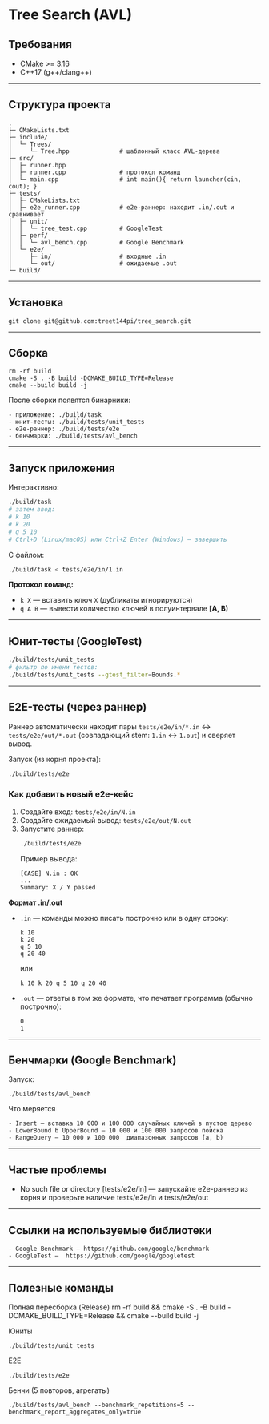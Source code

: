 # Tree Search (AVL)


## Требования

- CMake >= 3.16
- C++17 (g++/clang++)

---

## Структура проекта
```
.
├─ CMakeLists.txt
├─ include/
│  └─ Trees/
│     └─ Tree.hpp              # шаблонный класс AVL-дерева
├─ src/
│  ├─ runner.hpp
│  ├─ runner.cpp               # протокол команд
│  └─ main.cpp                 # int main(){ return launcher(cin, cout); }
├─ tests/
│  ├─ CMakeLists.txt
│  ├─ e2e_runner.cpp           # e2e-раннер: находит .in/.out и сравнивает
│  ├─ unit/
│  │  └─ tree_test.cpp         # GoogleTest
│  ├─ perf/
│  │  └─ avl_bench.cpp         # Google Benchmark
│  └─ e2e/
│     ├─ in/                   # входные .in
│     └─ out/                  # ожидаемые .out
└─ build/
```

---
## Установка
  ```
git clone git@github.com:treet144pi/tree_search.git
  ```

---
## Сборка
  ```
rm -rf build
cmake -S . -B build -DCMAKE_BUILD_TYPE=Release
cmake --build build -j
  ```
После сборки появятся бинарники:
  ```
- приложение: ./build/task
- юнит-тесты: ./build/tests/unit_tests
- e2e-раннер: ./build/tests/e2e
- бенчмарки: ./build/tests/avl_bench
  ```

---

## Запуск приложения

Интерактивно:
```bash
./build/task
# затем ввод:
# k 10
# k 20
# q 5 10
# Ctrl+D (Linux/macOS) или Ctrl+Z Enter (Windows) — завершить
```

С файлом:
```bash
./build/task < tests/e2e/in/1.in
```

**Протокол команд:**
- `k X` — вставить ключ `X` (дубликаты игнорируются)
- `q A B` — вывести количество ключей в полуинтервале **[A, B)**


---
## Юнит-тесты (GoogleTest)


```bash
./build/tests/unit_tests
# фильтр по имени тестов:
./build/tests/unit_tests --gtest_filter=Bounds.*
```

---


## E2E-тесты (через раннер)

Раннер автоматически находит пары `tests/e2e/in/*.in` ↔ `tests/e2e/out/*.out`
(совпадающий stem: `1.in` ↔ `1.out`) и сверяет вывод.

Запуск (из корня проекта):
```bash
./build/tests/e2e
```

### Как добавить новый e2e-кейс

1. Создайте вход: `tests/e2e/in/N.in`
2. Создайте ожидаемый вывод: `tests/e2e/out/N.out`
3. Запустите раннер:
   ```bash
   ./build/tests/e2e
   ```
   Пример вывода:
   ```
   [CASE] N.in : OK
   ...
   Summary: X / Y passed
   ```

**Формат .in/.out**

- `.in` — команды можно писать построчно или в одну строку:
  ```
  k 10
  k 20
  q 5 10
  q 20 40
  ```
  или
  ```
  k 10 k 20 q 5 10 q 20 40
  ```

- `.out` — ответы в том же формате, что печатает программа (обычно построчно):
  ```
  0
  1
  ```

---
## Бенчмарки (Google Benchmark)

Запуск:
  ```
./build/tests/avl_bench
  ```
Что меряется
  ```
- Insert — вставка 10 000 и 100 000 случайных ключей в пустое дерево
- LowerBound b UpperBound — 10 000 и 100 000 запросов поиска
- RangeQuery — 10 000 и 100 000  диапазонных запросов [a, b)
  ```
---

## Частые проблемы

- No such file or directory [tests/e2e/in] — запускайте e2e-раннер из корня и проверьте наличие tests/e2e/in и tests/e2e/out

---

## Ссылки на используемые библиотеки
  ```
- Google Benchmark — https://github.com/google/benchmark
- GoogleTest —  https://github.com/google/googletest
  ```
---

## Полезные команды

Полная пересборка (Release)
rm -rf build && cmake -S . -B build -DCMAKE_BUILD_TYPE=Release && cmake --build build -j


Юниты
  ```
./build/tests/unit_tests
  ```
E2E
  ```
./build/tests/e2e
  ```
Бенчи (5 повторов, агрегаты)
  ```
./build/tests/avl_bench --benchmark_repetitions=5 --benchmark_report_aggregates_only=true
  ```
